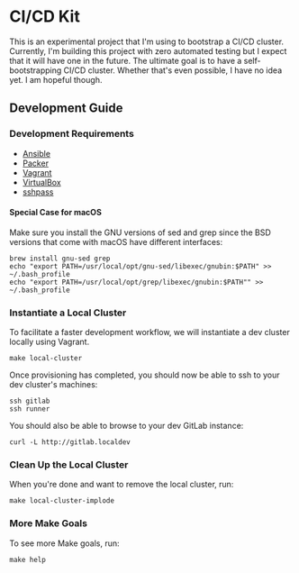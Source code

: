 # CI/CD Kit

This is an experimental project that I'm using to bootstrap a CI/CD
cluster. Currently, I'm building this project with zero automated
testing but I expect that it will have one in the future. The ultimate
goal is to have a self-bootstrapping CI/CD cluster. Whether that's even
possible, I have no idea yet. I am hopeful though.


## Development Guide


### Development Requirements

* [Ansible](https://docs.ansible.com/ansible/latest/installation_guide/intro_installation.html)
* [Packer](https://www.packer.io/downloads.html)
* [Vagrant](https://www.vagrantup.com/downloads.html)
* [VirtualBox](https://www.virtualbox.org/wiki/Downloads)
* [sshpass](https://gist.github.com/relaxdiego/f2e09f72e9a54b2262c6acfcd40f7b55)

#### Special Case for macOS

Make sure you install the GNU versions of sed and grep since the BSD versions
that come with macOS have different interfaces:

```
brew install gnu-sed grep
echo "export PATH=/usr/local/opt/gnu-sed/libexec/gnubin:$PATH" >> ~/.bash_profile
echo "export PATH=/usr/local/opt/grep/libexec/gnubin:$PATH"" >> ~/.bash_profile
```


### Instantiate a Local Cluster

To facilitate a faster development workflow, we will instantiate a
dev cluster locally using Vagrant.

```
make local-cluster
```

Once provisioning has completed, you should now be able to ssh to your
dev cluster's machines:

```
ssh gitlab
ssh runner
```

You should also be able to browse to your dev GitLab instance:

```
curl -L http://gitlab.localdev
```


### Clean Up the Local Cluster

When you're done and want to remove the local cluster, run:

```
make local-cluster-implode
```


### More Make Goals

To see more Make goals, run:

```
make help
```
